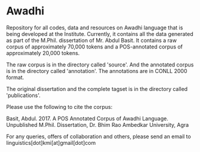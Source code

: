 # Awadhi
Repository for all codes, data and resources on Awadhi language that is being developed at the Institute. Currently, it contains all the data generated as part of the M.Phil. dissertation of Mr. Abdul Basit. It contains a raw corpus of approximately 70,000 tokens and a POS-annotated corpus of approximately 20,000 tokens. 

The raw corpus is in the directory called 'source'. And the annotated corpus is in the directory called 'annotation'. The annotations are in CONLL 2000 format.

The original dissertation and the complete tagset is in the directory called 'publications'.

Please use the following to cite the corpus:

Basit, Abdul. 2017. A POS Annotated Corpus of Awadhi Language. Unpublished M.Phil. Dissertation, Dr. Bhim Rao Ambedkar University, Agra

For any queries, offers of collaboration and others, please send an email to linguistics[dot]kmi[at]gmail[dot]com
